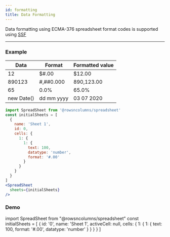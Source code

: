 ```yaml
---
id: formatting
title: Data Formatting
---
```


Data formatting using ECMA-376 spreadsheet format codes is supported using [SSF](https://github.com/SheetJS/ssf)

------

### Example

Data | Format | Formatted value |
|---|---|---|
12 | $#.00 | $12.00 |
890123| #,##0.000 | 890,123.00 |
65 | 0.0% | 65.0%
new Date() | dd mm yyyy | 03 07 2020 |


```jsx
import SpreadSheet from '@rowsncolumns/spreadsheet'
const initialSheets = [
  {
    name: 'Sheet 1',
    id: 0,
    cells: {
      1: {
        1: {
          text: 100,
          datatype: 'number',
          format: '#.00'
        }
      }
    }
  }
]
<SpreadSheet
  sheets={initialSheets}
/>
```


### Demo

import SpreadSheet from "@rowsncolumns/spreadsheet"
const initialSheets = [
  {
    id: '0',
    name: 'Sheet 1',
    activeCell: null,
    cells: {
      1: {
        1: {
          text: 100,
          format: '#.00',
          datatype: 'number'
        }
      }
    }
  }
]

<SpreadSheet
  sheets={initialSheets}
/>